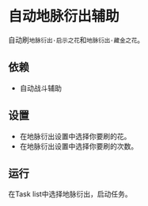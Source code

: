 # 自动地脉衍出辅助
自动刷`地脉衍出·启示之花`和`地脉衍出·藏金之花`。

## 依赖
- 自动战斗辅助

## 设置
- 在地脉衍出设置中选择你要刷的花。
- 在地脉衍出设置中选择你要刷的次数。

## 运行
在Task list中选择地脉衍出，启动任务。

